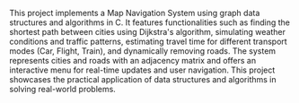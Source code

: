 This project implements a Map Navigation System using graph data structures and algorithms in C. It features functionalities such as finding the shortest path between cities using Dijkstra's algorithm, simulating weather conditions and traffic patterns, estimating travel time for different transport modes (Car, Flight, Train), and dynamically removing roads. The system represents cities and roads with an adjacency matrix and offers an interactive menu for real-time updates and user navigation. This project showcases the practical application of data structures and algorithms in solving real-world problems.
